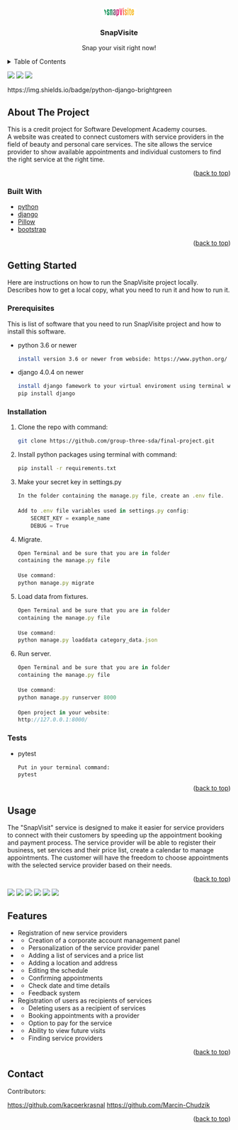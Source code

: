 <!-- PROJECT LOGO -->
<br />
<div align="center">
  <a href="https://github.com/group-three-sda/final-project">
    <img src="final_project/static/snapvisite/images/logo_color.png" alt="Logo" width="80" height="20">
  </a>

<h3 align="center">SnapVisite</h3>

  <p align="center">
    Snap your visit right now!
    
  </p>
</div>



<!-- TABLE OF CONTENTS -->
<details>
  <summary>Table of Contents</summary>
  <ol>
    <li>
      <a href="#about-the-project">About The Project</a>
      <ul>
        <li><a href="#built-with">Built With</a></li>
      </ul>
    </li>
    <li>
      <a href="#getting-started">Getting Started</a>
      <ul>
        <li><a href="#prerequisites">Prerequisites</a></li>
        <li><a href="#installation">Installation</a></li>
      </ul>
    </li>
    <li><a href="#usage">Usage</a></li>
    <li><a href="#features">Features</a></li>
    <li><a href="#contact">Contact</a></li>
    
  </ol>
</details>


<img src="https://user-images.githubusercontent.com/93079515/178117431-4774a0aa-1f3b-469a-aebd-9e4b56b9ca4a.png" width="30%"></img> <img src="https://user-images.githubusercontent.com/93079515/178117447-be8edbcc-e633-4a1d-b470-586bd3dda1d2.png" width="30%"></img> <img src="https://user-images.githubusercontent.com/93079515/178117462-29bcba1a-6374-4349-9890-b130e0cc6027.png" width="30%"></img> 

<!-- ABOUT THE PROJECT --> https://img.shields.io/badge/python-django-brightgreen
## About The Project

This is a credit project for Software Development Academy courses. <br> 
A website was created to connect customers with service providers in the field of beauty and personal care services. 
The site allows the service provider to show available appointments and individual customers to find the right service at the right time. 
<p align="right">(<a href="#top">back to top</a>)</p>



### Built With

* [python](https://www.python.org/)
* [django](https://www.djangoproject.com/)
* [Pillow](https://pillow.readthedocs.io)
* [bootstrap](https://pypi.org/project/bootstrap-py/)
 
 <p align="right">(<a href="#top">back to top</a>)</p>




<!-- GETTING STARTED -->
## Getting Started

Here are instructions on how to run the SnapVisite project locally. <br>
Describes how to get a local copy, what you need to run it and how to run it. 

### Prerequisites

This is list of software that you need to run SnapVisite project and how to install this software.
* python 3.6 or newer
  ```sh
  install version 3.6 or newer from webside: https://www.python.org/
  ```
* django 4.0.4 on newer
  ```sh
  install django famework to your virtual enviroment using terminal with command:
  pip install django
  ```
  



### Installation

1. Clone the repo with command:
   ```sh
   git clone https://github.com/group-three-sda/final-project.git
   ```
2. Install python packages using terminal with command:
   ```sh
   pip install -r requirements.txt
   ```
3. Make your secret key in settings.py     
   ```js
   In the folder containing the manage.py file, create an .env file.

   Add to .env file variables used in settings.py config: 
       SECRET_KEY = example_name
       DEBUG = True
   ```
4. Migrate.     
   ```js
   Open Terminal and be sure that you are in folder 
   containing the manage.py file
   
   Use command:
   python manage.py migrate
   ```

5. Load data from fixtures.     
   ```js
   Open Terminal and be sure that you are in folder 
   containing the manage.py file
   
   Use command:
   python manage.py loaddata category_data.json
   ```
6. Run server.     
   ```js
   Open Terminal and be sure that you are in folder 
   containing the manage.py file
   
   Use command:
   python manage.py runserver 8000
   
   Open project in your website:
   http://127.0.0.1:8000/
   ```
   
### Tests


* pytest
  ```sh
  Put in your terminal command:
  pytest
  ```
<p align="right">(<a href="#top">back to top</a>)</p>



<!-- USAGE -->
## Usage

The "SnapVisit" service is designed to make it easier for service providers to connect with their customers by speeding up the appointment booking and payment process. The service provider will be able to register their business, set services and their price list, create a calendar to manage appointments. The customer will have the freedom to choose appointments with the selected service provider based on their needs.


<p align="right">(<a href="#top">back to top</a>)</p>

<img src="https://user-images.githubusercontent.com/93079515/178117530-f63a7acc-5193-46f7-9a2c-bb87e9b1005e.png" width="30%"></img> <img src="https://user-images.githubusercontent.com/93079515/178117532-29bc6201-e659-45c3-8817-c8527f511be8.png" width="30%"></img> <img src="https://user-images.githubusercontent.com/93079515/178117540-f95fff75-6d2a-49f0-8a86-eb396ba3d1f1.png" width="30%"></img> <img src="https://user-images.githubusercontent.com/93079515/178117543-22126651-6dc6-4057-afdc-01c280ff4527.png" width="30%"></img> <img src="https://user-images.githubusercontent.com/93079515/178117550-ae23db7b-8753-4201-bc0d-60a076effe20.png" width="30%"></img> <img src="https://user-images.githubusercontent.com/93079515/178117566-197263c1-ddec-4da4-8dde-362113bb9794.png" width="30%"></img> 

<!-- FEATURES -->
## Features

-  Registration of new service providers
- -  Creation of a corporate account management panel
- -  Personalization of the service provider panel
- -  Adding a list of services and a price list
- -  Adding a location and address
- -  Editing the schedule
- -  Confirming appointments
- -  Check date and time details
- -  Feedback system
-  Registration of users as recipients of services 
- -  Deleting users as a recipient of services
- -  Booking appointments with a provider
- -  Option to pay for the service
- -  Ability to view future visits
- -  Finding service providers

<p align="right">(<a href="#top">back to top</a>)</p>


<!-- CONTACT -->
## Contact

Contributors:

https://github.com/kacperkrasnal
https://github.com/Marcin-Chudzik

<p align="right">(<a href="#top">back to top</a>)</p>






